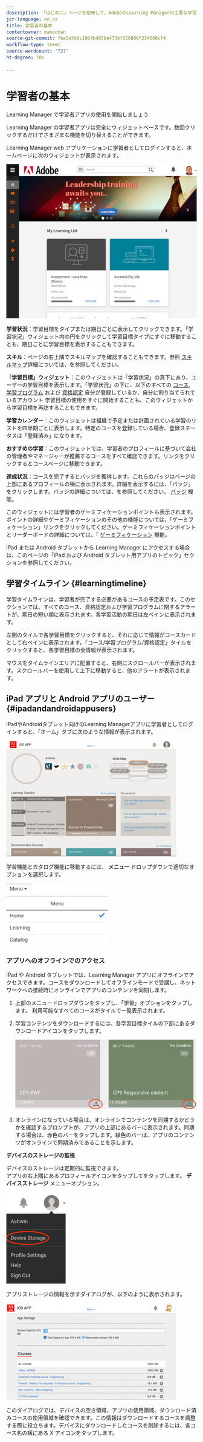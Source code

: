 ```yaml
---
description: 「はじめに」ページを使用して、AdobeのLearning Managerの主要な学習パスに移動します。
jcr-language: en_us
title: 学習者の基本
contentowner: manochan
source-git-commit: fba5e5ddc1964b485be473bf356806f234688cf4
workflow-type: tm+mt
source-wordcount: '727'
ht-degree: 78%

---
```




# 学習者の基本

Learning Manager で学習者アプリの使用を開始しましょう

Learning Manager の学習者アプリは完全にウィジェットベースです。数回クリックするだけでさまざまな機能を切り替えることができます。

Learning Manager web アプリケーションに学習者としてログインすると、ホームページに次のウィジェットが表示されます。

![](assets/l-1.png)

**学習状況**：学習目標をタイプまたは期日ごとに表示してクリックできます。「学習状況」ウィジェット内の円をクリックして学習目標タイプにすぐに移動することも、期日ごとに学習目標を表示することもできます。

**スキル**：ページの右上隅でスキルマップを確認することもできます。参照  [スキルマップ](skills-levels.md)詳細については、を参照してください。

**「学習目標」ウィジェット**：このウィジェットは「学習状況」の真下にあり、ユーザーの学習目標を表示します。「学習状況」の下に、以下のすべての [コース](courses.md), [学習プログラム](learning-programs.md) および [資格認定](certifications.md) 自分が登録しているか、自分に割り当てられているアカウント 学習目標の使用をすぐに開始することも、このウィジェットから学習目標を再訪することもできます。

**学習カレンダー**：このウィジェットは組織で予定または計画されている学習のリストを四半期ごとに表示します。特定のコースを登録している場合、登録ステータスは「登録済み」になります。

**おすすめの学習**：このウィジェットでは、学習者のプロフィールに基づいて会社の管理者やマネージャーが推薦するコースをすべて確認できます。リンクをクリックするとコースページに移動できます。

**達成状況**：コースを完了するとバッジを獲得します。これらのバッジはページの上部にあるプロフィールの横に表示されます。詳細を表示するには、「バッジ」をクリックします。バッジの詳細については、を参照してください。  [バッジ](badges.md) 機能。

このウィジェットには学習者のゲーミフィケーションポイントも表示されます。ポイントの詳細やゲーミフィケーションのその他の機能については、「ゲーミフィケーション」リンクをクリックしてください。ゲーミフィケーションポイントとリーダーボードの詳細については、「  [ゲーミフィケーション](gamification.md) 機能。

iPad または Android タブレットから Learning Manager にアクセスする場合は、このページの「iPad および Android タブレット用アプリのトピック」セクションを参照してください。

## 学習タイムライン {#learningtimeline}

学習タイムラインは、学習者が完了する必要があるコースの予定表です。このセクションでは、すべてのコース、資格認定および学習プログラムに関するアラートが、期日の短い順に表示されます。各学習活動の期日は左ペインに表示されます。

左側のタイルで各学習目標をクリックすると、それに応じて情報がコースカードとして右ペインに表示されます。「コース/学習プログラム/資格認定」タイルをクリックすると、各学習目標の全情報が表示されます。

マウスをタイムラインエリアに配置すると、右側にスクロールバーが表示されます。スクロールバーを使用して上下に移動すると、他のアラートが表示されます。

## iPad アプリと Android アプリのユーザー {#ipadandandroidappusers}

iPadやAndroidタブレット向けのLearning Managerアプリに学習者としてログインすると、「ホーム」タブに次のような情報が表示されます。

![](assets/screenshot-2015-08-07-12-24-40-e1439211134842.png)

学習機能とカタログ機能に移動するには、 **メニュー** ドロップダウンで適切なオプションを選択します。

![](assets/menu-ipad.png)

### アプリへのオフラインでのアクセス

iPad や Android タブレットでは、Learning Manager アプリにオフラインでアクセスできます。コースをダウンロードしてオフラインモードで受講し、ネットワークへの接続時にオンラインでアプリのコンテンツを同期します。

1. 上部のメニュードロップダウンをタップし、「学習」オプションをタップします。 利用可能なすべてのコースがタイルで一覧表示されます。
1. 学習コンテンツをダウンロードするには、各学習目標タイルの下部にあるダウンロードアイコンをタップします。

   ![](assets/download-ipad.png)

1. オンラインになっている場合は、オンラインでコンテンツを同期するかどうかを確認するプロンプトが、アプリの上部にあるバーに表示されます。同期する場合は、赤色のバーをタップします。緑色のバーは、アプリのコンテンツがオンラインで同期済みであることを示します。

**デバイスのストレージの監視**

デバイスのストレージは定期的に監視できます。\
アプリの右上隅にあるプロフィールアイコンをタップしてをタップします。 **デバイスストレージ** メニューオプション。

![](assets/device-storage-option-ipad.png)

アプリストレージの情報を示すダイアログが、以下のように表示されます。

![](assets/device-storage-detailed-e1439211162955.png)

このダイアログでは、デバイスの空き領域、アプリの使用領域、ダウンロード済みコースの使用領域を確認できます。この情報はダウンロードするコースを調整する際に役立ちます。デバイスにダウンロードしたコースを削除するには、各コース名の横にある X アイコンをタップします。
